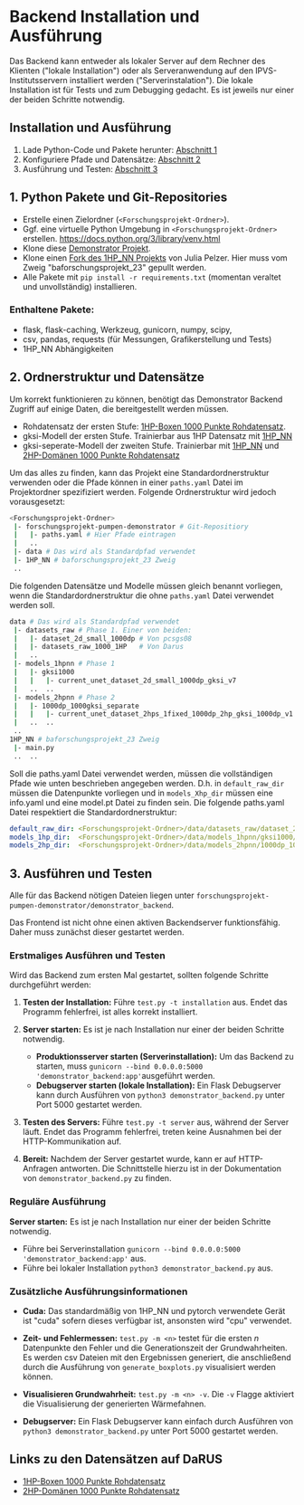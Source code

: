 # Backend Installation und Ausführung

Das Backend kann entweder als lokaler Server auf dem Rechner des Klienten ("lokale Installation") oder als Serveranwendung auf den IPVS-Institutsservern installiert werden ("Serverinstalation").
Die lokale Installation ist für Tests und zum Debugging gedacht.
Es ist jeweils nur einer der beiden Schritte notwendig.

## Installation und Ausführung
1. Lade Python-Code und Pakete herunter: [Abschnitt 1](##1.-Python-Pakete-und-Git-Repositories)
2. Konfiguriere Pfade und Datensätze: [Abschnitt 2](##2.-Ordnerstruktur-und-Datensätze)
3. Ausführung und Testen: [Abschnitt 3](##3.-Ausführen-und-Testen)

## 1. Python Pakete und Git-Repositories

- Erstelle einen Zielordner (`<Forschungsprojekt-Ordner>`).
- Ggf. eine virtuelle Python Umgebung in `<Forschungsprojekt-Ordner>` erstellen.
  https://docs.python.org/3/library/venv.html
- Klone diese [Demonstrator Projekt](https://github.com/FabioTucciarone/forschungsprojekt-pumpen-demonstrator).
- Klone einen [Fork des 1HP_NN Projekts](https://github.com/FabioTucciarone/1HP_NN/tree/baforschungsprojekt_23) von Julia Pelzer.
Hier muss vom Zweig "baforschungsprojekt_23" gepullt werden.
- Alle Pakete mit `pip install -r requirements.txt` (momentan veraltet und unvollständig) installieren.

### Enthaltene Pakete:

- flask, flask-caching, Werkzeug, gunicorn, numpy, scipy, 
- csv, pandas, requests (für Messungen, Grafikerstellung und Tests)
- 1HP_NN Abhängigkeiten


## 2. Ordnerstruktur und Datensätze

Um korrekt funktionieren zu können, benötigt das Demonstrator Backend Zugriff auf einige Daten, die bereitgestellt werden müssen.

- Rohdatensatz der ersten Stufe: [1HP-Boxen 1000 Punkte Rohdatensatz](https://doi.org/10.18419/darus-3650).
- gksi-Modell der ersten Stufe. Trainierbar aus 1HP Datensatz mit [1HP_NN](https://github.com/JuliaPelzer/1HP_NN)
- gksi-seperate-Modell der zweiten Stufe. Trainierbar mit [1HP_NN](https://github.com/JuliaPelzer/1HP_NN) und [2HP-Domänen 1000 Punkte Rohdatensatz](https://doi.org/10.18419/darus-3652)

Um das alles zu finden, kann das Projekt eine Standardordnerstruktur verwenden oder die Pfade können in einer `paths.yaml` Datei im Projektordner spezifiziert werden. 
Folgende Ordnerstruktur wird jedoch vorausgesetzt:

```bash
<Forschungsprojekt-Ordner>
 |- forschungsprojekt-pumpen-demonstrator # Git-Repositiory
 |   |- paths.yaml # Hier Pfade eintragen
 |   ..
 |- data # Das wird als Standardpfad verwendet
 |- 1HP_NN # baforschungsprojekt_23 Zweig
 ..
```

Die folgenden Datensätze und Modelle müssen gleich benannt vorliegen, wenn die Standardordnerstruktur die ohne `paths.yaml` Datei verwendet werden soll.
```bash
data # Das wird als Standardpfad verwendet
 |- datasets_raw # Phase 1. Einer von beiden:
 |   |- dataset_2d_small_1000dp # Von pcsgs08
 |   |- datasets_raw_1000_1HP   # Von Darus
 |   ..
 |- models_1hpnn # Phase 1
 |   |- gksi1000
 |   |   |- current_unet_dataset_2d_small_1000dp_gksi_v7
 |   ..  ..
 |- models_2hpnn # Phase 2
 |   |- 1000dp_1000gksi_separate
 |   |   |- current_unet_dataset_2hps_1fixed_1000dp_2hp_gksi_1000dp_v1
 |   ..  ..
 ..
1HP_NN # baforschungsprojekt_23 Zweig
 |- main.py 
 ..  ..
```

Soll die paths.yaml Datei verwendet werden, müssen die vollständigen Pfade wie unten beschrieben angegeben werden.
D.h. in `default_raw_dir` müssen die Datenpunkte vorliegen und in `models_Xhp_dir` müssen eine info.yaml und eine model.pt Datei zu finden sein.
Die folgende paths.yaml Datei respektiert die Standardordnerstruktur:

```yaml
default_raw_dir: <Forschungsprojekt-Ordner>/data/datasets_raw/dataset_2d_small_1000dp # Phase 1
models_1hp_dir:  <Forschungsprojekt-Ordner>/data/models_1hpnn/gksi1000/current_unet_dataset_2d_small_1000dp_gksi_v7 # Phase 1 und 2
models_2hp_dir:  <Forschungsprojekt-Ordner>/data/models_2hpnn/1000dp_1000gksi_separate/current_unet_dataset_2hps_1fixed_1000dp_2hp_gksi_1000dp_v1 # Phase 2
```

## 3. Ausführen und Testen
Alle für das Backend nötigen Dateien liegen unter `forschungsprojekt-pumpen-demonstrator/demonstrator_backend`.

Das Frontend ist nicht ohne einen aktiven Backendserver funktionsfähig.
Daher muss zunächst dieser gestartet werden.

### Erstmaliges Ausführen und Testen

Wird das Backend zum ersten Mal gestartet, sollten folgende Schritte durchgeführt werden:

1. **Testen der Installation:** Führe `test.py -t installation` aus. Endet das Programm fehlerfrei, ist alles korrekt installiert.

2. **Server starten:** Es ist je nach Installation nur einer der beiden Schritte notwendig.
   - **Produktionsserver starten (Serverinstallation):** Um das Backend zu starten, muss `gunicorn --bind 0.0.0.0:5000 'demonstrator_backend:app'`ausgeführt werden. 
   - **Debugserver starten (lokale Installation):** Ein Flask Debugserver kann durch Ausführen von `python3 demonstrator_backend.py` unter Port 5000 gestartet werden.

3. **Testen des Servers:** Führe `test.py -t server` aus, während der Server läuft. Endet das Programm fehlerfrei, treten keine Ausnahmen bei der HTTP-Kommunikation auf.

4. **Bereit:** Nachdem der Server gestartet wurde, kann er auf HTTP-Anfragen antworten.
Die Schnittstelle hierzu ist in der Dokumentation von `demonstrator_backend.py` zu finden.

### Reguläre Ausführung

**Server starten:** Es ist je nach Installation nur einer der beiden Schritte notwendig.
- Führe bei Serverinstallation `gunicorn --bind 0.0.0.0:5000 'demonstrator_backend:app'` aus.
- Führe bei lokaler Installation  `python3 demonstrator_backend.py` aus.

### Zusätzliche Ausführungsinformationen

- **Cuda:** Das standardmäßig von 1HP_NN und pytorch verwendete Gerät ist "cuda" sofern dieses verfügbar ist, ansonsten wird "cpu" verwendet.

- **Zeit- und Fehlermessen:** `test.py -m <n>` testet für die ersten $n$ Datenpunkte den Fehler und die Generationszeit der Grundwahrheiten.
Es werden csv Dateien mit den Ergebnissen generiert, die anschließend durch die Ausführung von `generate_boxplots.py` visualisiert werden können.

- **Visualisieren Grundwahrheit:** `test.py -m <n> -v`. Die `-v` Flagge aktiviert die Visualisierung der generierten Wärmefahnen.

- **Debugserver:** Ein Flask Debugserver kann einfach durch Ausführen von `python3 demonstrator_backend.py` unter Port 5000 gestartet werden.

## Links zu den Datensätzen auf DaRUS
- [1HP-Boxen 1000 Punkte Rohdatensatz](https://doi.org/10.18419/darus-3650)
- [2HP-Domänen 1000 Punkte Rohdatensatz](https://doi.org/10.18419/darus-3652)
